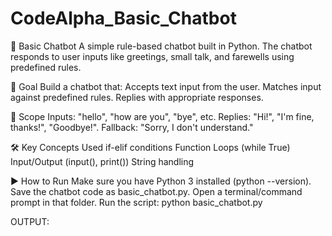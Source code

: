 # CodeAlpha_Basic_Chatbot
🤖 Basic Chatbot
A simple rule-based chatbot built in Python. The chatbot responds to user inputs like greetings, small talk, and farewells using predefined rules.

🎯 Goal
Build a chatbot that:
Accepts text input from the user.
Matches input against predefined rules.
Replies with appropriate responses.

📌 Scope
Inputs: "hello", "how are you", "bye", etc.
Replies: "Hi!", "I'm fine, thanks!", "Goodbye!".
Fallback: "Sorry, I don't understand."

🛠️ Key Concepts Used
if-elif conditions
Function
Loops (while True)
Input/Output (input(), print())
String handling

▶️ How to Run
Make sure you have Python 3 installed (python --version).
Save the chatbot code as basic_chatbot.py.
Open a terminal/command prompt in that folder.
Run the script:
python basic_chatbot.py

OUTPUT:


